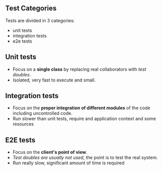 ## Test Categories

Tests are divided in 3 categories:
- unit tests
- integration tests
- e2e tests


## Unit tests

- Focus on a <span class="text-highlight">**single class**</span> by replacing real collaborators with <span class="text-highlight-red">*test doubles*</span>.
- Isolated, very fast to execute and small.


## Integration tests

- Focus on the <span class="text-highlight">**proper integration of different modules**</span> of the code including uncontrolled code.
- Run slower than unit tests, require and application context and some resources


## E2E tests

- Focus on the <span class="text-highlight">**client's point of view**</span>.
- <span class="text-highlight-red">*Test doubles are usually not used*</span>, the point is to test the real system.
- Run really slow, significant amount of time is required